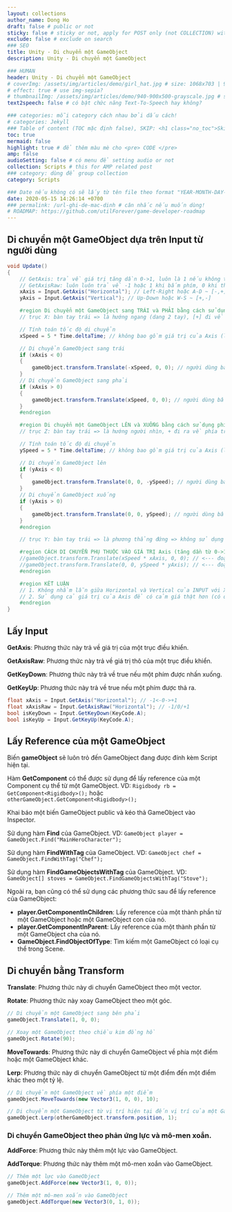 ```yaml
---
layout: collections
author_name: Dong Ho
draft: false # public or not
sticky: false # sticky or not, apply for POST only (not COLLECTION) with including thumbnailImg
exclude: false # exclude on search
### SEO
title: Unity - Di chuyển một GameObject
description: Unity - Di chuyển một GameObject

### HUMAN
header: Unity - Di chuyển một GameObject
# coverImg: /assets/img/articles/demo/girl_hat.jpg # size: 1068x703 | 900x500 | 600x400
# effect: true # use img-sepia?
# thumbnailImg: /assets/img/articles/demo/940-900x500-grayscale.jpg # size: 900x500 | 600x400
text2speech: false # có bật chức năng Text-To-Speech hay không?

### categories: mỗi category cách nhau bởi dấu cách!
# categories: Jekyll
### Table of content (TOC mặc định false), SKIP: <h1 class="no_toc">Skip toc</h1> hoặc <div class="no_toc_section">
toc: true
mermaid: false
highlight: true # để thêm màu mè cho <pre> CODE </pre>
amp: false
audioSetting: false # có menu để setting audio or not
collection: Scripts # this for AMP related post
### category: dùng để group collection
category: Scripts

### Date nếu không có sẽ lấy từ tên file theo format "YEAR-MONTH-DAY-title.md"
date: 2020-05-15 14:26:14 +0700
### permalink: /url-ghi-de-mac-dinh # cân nhắc nếu muốn dùng!
# ROADMAP: https://github.com/utilForever/game-developer-roadmap
---
```


## Di chuyển một GameObject dựa trên Input từ người dùng

```C#
void Update()
{
    // GetAxis: trả về giá trị tăng dần 0->1, luôn là 1 nếu không thả phím
    // GetAxisRaw: luôn luôn trả về -1 hoặc 1 khi bấm phím, 0 khi thả phím
    xAxis = Input.GetAxis("Horizontal"); // Left-Right hoặc A-D ~ [-,+]
    yAxis = Input.GetAxis("Vertical"); // Up-Down hoặc W-S ~ [+,-]

    #region Di chuyển một GameObject sang TRÁI và PHẢI bằng cách sử dụng phím A và D
    // trục X: bàn tay trái => là hướng ngang (dang 2 tay), [+] đi về bên phải, [-] đi về bên trái

    // Tính toán tốc độ di chuyển
    xSpeed = 5 * Time.deltaTime; // không bao gồm giá trị của Axis (lực bấm / distance tay cầm)

    // Di chuyển GameObject sang trái
    if (xAxis < 0)
    {
        gameObject.transform.Translate(-xSpeed, 0, 0); // người dùng bấm 'A' -> đi về bên trái [-]
    }
    // Di chuyển GameObject sang phải
    if (xAxis > 0)
    {
        gameObject.transform.Translate(xSpeed, 0, 0); // người dùng bấm 'D' -> đi về bên phải [+]
    }
    #endregion

    #region Di chuyển một GameObject LÊN và XUỐNG bằng cách sử dụng phím W và S
    // trục Z: bàn tay trái => là hướng người nhìn, + đi ra về phía trước, - đi về phía sau lưng

    // Tính toán tốc độ di chuyển
    ySpeed = 5 * Time.deltaTime; // không bao gồm giá trị của Axis (lực bấm / distance tay cầm)

    // Di chuyển GameObject lên
    if (yAxis < 0)
    {
        gameObject.transform.Translate(0, 0, -ySpeed); // người dùng bấm 'S' -> đi về phía sau lưng [-]
    }
    // Di chuyển GameObject xuống
    if (yAxis > 0)
    {
        gameObject.transform.Translate(0, 0, ySpeed); // người dùng bấm 'W' -> đi về phía trước [+]
    }
    #endregion

    // trục Y: bàn tay trái => là phương thẳng đứng => không sử dụng

    #region CÁCH DI CHUYỂN PHỤ THUỘC VÀO GIÁ TRỊ Axis (tăng dần từ 0->1 và luôn = 1 nếu giữ phím)
    //gameObject.transform.Translate(xSpeed * xAxis, 0, 0); // <--- đoạn code này sử dụng cả dấu của Axis
    //gameObject.transform.Translate(0, 0, ySpeed * yAxis); // <--- đoạn code này sử dụng cả dấu của Axis
    #endregion

    #region KẾT LUẬN
    // 1. Không nhầm lẫn giữa Horizontal và Vertical của INPUT với X-Y-Z (quy tắc bàn tay trái)
    // 2. Sử dụng cả giá trị của Axis để có cảm giá thật hơn (có quán tính 0->1) và đã kèm dấu (+,-) trong giá trị rồi.
    #endregion
}
```

## Lấy Input

**GetAxis**: Phương thức này trả về giá trị của một trục điều khiển.

**GetAxisRaw**: Phương thức này trả về giá trị thô của một trục điều khiển.

**GetKeyDown**: Phương thức này trả về true nếu một phím được nhấn xuống.

**GetKeyUp**: Phương thức này trả về true nếu một phím được thả ra.

```C#
float xAxis = Input.GetAxis("Horizontal"); // -1<-0->+1
float xAxisRaw = Input.GetAxisRaw("Horizontal"); // -1/0/+1
bool isKeyDown = Input.GetKeyDown(KeyCode.A);
bool isKeyUp = Input.GetKeyUp(KeyCode.A);
```

## Lấy Reference của một GameObject

Biến **gameObject** sẽ luôn trỏ đến GameObject đang được đính kèm Script hiện tại.

Hàm **GetComponent** có thể được sử dụng để lấy reference của một Component cụ thể từ một GameObject. VD: ```Rigidbody rb = GetComponent<Rigidbody>();``` hoặc ```otherGameObject.GetComponent<Rigidbody>();```

Khai báo một biến GameObject public và kéo thả GameObject vào Inspector.

Sử dụng hàm **Find** của GameObject. VD: ```GameObject player = GameObject.Find("MainHeroCharacter");```

Sử dụng hàm **FindWithTag** của GameObject. VD: ```GameObject chef = GameObject.FindWithTag("Chef");```

Sử dụng hàm **FindGameObjectsWithTag** của GameObject. VD: ```GameObject[] stoves = GameObject.FindGameObjectsWithTag("Stove");```

Ngoài ra, bạn cũng có thể sử dụng các phương thức sau để lấy reference của GameObject:
- **player.GetComponentInChildren**: Lấy reference của một thành phần từ một GameObject hoặc một GameObject con của nó.
- **player.GetComponentInParent**: Lấy reference của một thành phần từ một GameObject cha của nó.
- **GameObject.FindObjectOfType**: Tìm kiếm một GameObject có loại cụ thể trong Scene.

## Di chuyển bằng Transform

**Translate**: Phương thức này di chuyển GameObject theo một vector.

**Rotate**: Phương thức này xoay GameObject theo một góc.

```C#
// Di chuyển một GameObject sang bên phải
gameObject.Translate(1, 0, 0);

// Xoay một GameObject theo chiều kim đồng hồ
gameObject.Rotate(90);

```

**MoveTowards**: Phương thức này di chuyển GameObject về phía một điểm hoặc một GameObject khác.

**Lerp**: Phương thức này di chuyển GameObject từ một điểm đến một điểm khác theo một tỷ lệ.

```C#
// Di chuyển một GameObject về phía một điểm
gameObject.MoveTowards(new Vector3(1, 0, 0), 10);

// Di chuyển một GameObject từ vị trí hiện tại đến vị trí của một GameObject khác
gameObject.Lerp(otherGameObject.transform.position, 1);
```

### Di chuyển GameObject theo phản ứng lực và mô-men xoắn.

**AddForce**: Phương thức này thêm một lực vào GameObject.

**AddTorque**: Phương thức này thêm một mô-men xoắn vào GameObject.

```C#
// Thêm một lực vào GameObject
gameObject.AddForce(new Vector3(1, 0, 0));

// Thêm một mô-men xoắn vào GameObject
gameObject.AddTorque(new Vector3(0, 1, 0));

```



